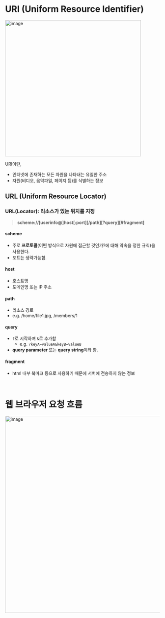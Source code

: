 # URI (Uniform Resource Identifier)

<img width="442" alt="image" src="https://user-images.githubusercontent.com/56334513/170079522-4b9c93de-98fb-4a88-8706-12578fcc7f3d.png">

URI이란,
+ 인터넷에 존재하는 모든 자원을 나타내는 유일한 주소
+ 자원(비디오, 음악파일, 페이지 등)를 식별하는 정보

## URL (Uniform Resource Locator)

### URL(Locator): 리소스가 있는 위치를 지정

> **scheme://[userinfo@]host[:port][/path][?query][#fragment]**

#### scheme
+ 주로 **프로토콜**(어떤 방식으로 자원에 접근할 것인가?에 대해 약속을 정한 규칙)을 사용한다.
+ 포트는 생략가능함.

#### host
+ 호스트명
+ 도메인명 또는 IP 주소

#### path
+ 리소스 경로
+ e.g. /home/file1.jpg, /members/1

#### query
+ `?`로 시작하며 `&`로 추가함
  + e.g. `?keyA=valueA&keyB=valueB`
+ **query parameter** 또는 **query string**이라 함.

#### fragment
+ html 내부 북마크 등으로 사용하기 때문에 서버에 전송하지 않는 정보

<br>

# 웹 브라우저 요청 흐름

<img width="639" alt="image" src="https://user-images.githubusercontent.com/56334513/170081875-7bcba8a9-6296-4135-bdb9-cefada28bcf5.png">

